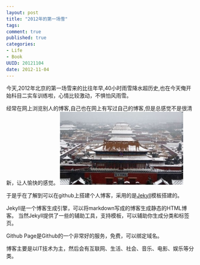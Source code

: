```yaml
---
layout: post
title: "2012年的第一场雪"
tags:
comment: true
published: true
categories:
- Life
- Book 
UUID: 20121104
date: 2012-11-04
---
```


今天,2012年北京的第一场雪来的比往年早,40小时雨雪降水超历史,也在今天俺开始科目二实车训练啦，心情比较激动，不惧怕风雨雪。

经常在网上浏览别人的博客,自己也在网上有写过自己的博客,但是总感觉不是很清新，让人愉快的感觉。
<img src="/media/pub/2012-11-04.png" alt="Black Cube Theme" class="img-right" width="330px" />

于是乎在了解到可以在github上搭建个人博客，采用的是[Jekyll](https://github.com/mojombo/jekyll)模板搭建的。

Jekyll是一个博客生成引擎，可以将markdown写成的博客生成静态的HTML博客。 当然Jekyll提供了一些的辅助工具，支持模板，可以辅助你生成分类和标签页。

Github Page是Github的一个非常好的服务，免费，可以绑定域名。

博客主要是以IT技术为主，然后会有互联网、生活、社会、音乐、电影、娱乐等分类。


